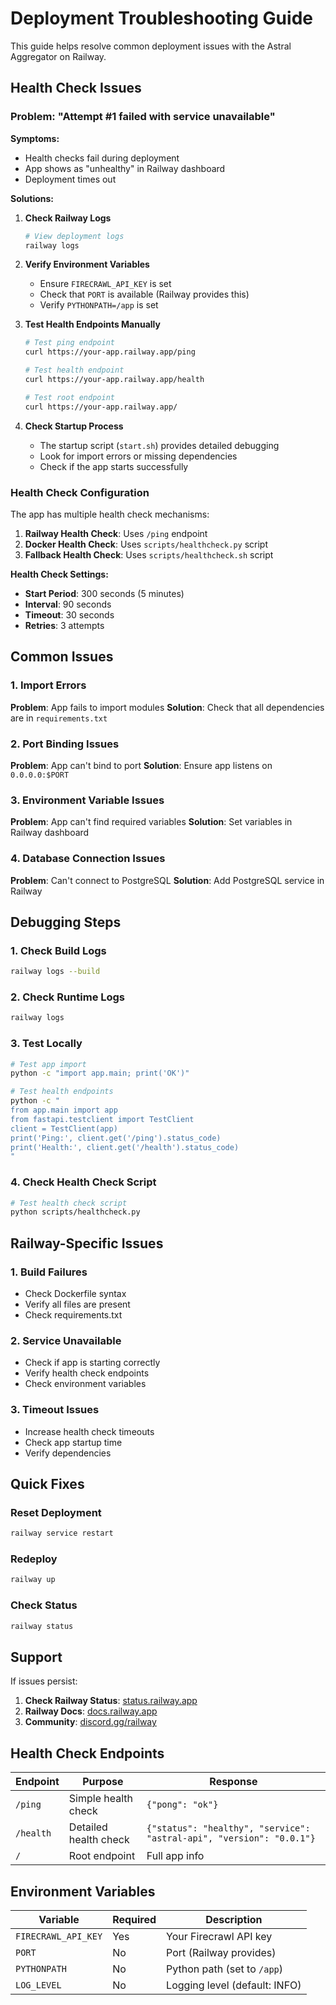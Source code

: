 # Deployment Troubleshooting Guide

This guide helps resolve common deployment issues with the Astral Aggregator on Railway.

## Health Check Issues

### Problem: "Attempt #1 failed with service unavailable"

**Symptoms:**
- Health checks fail during deployment
- App shows as "unhealthy" in Railway dashboard
- Deployment times out

**Solutions:**

1. **Check Railway Logs**
   ```bash
   # View deployment logs
   railway logs
   ```

2. **Verify Environment Variables**
   - Ensure `FIRECRAWL_API_KEY` is set
   - Check that `PORT` is available (Railway provides this)
   - Verify `PYTHONPATH=/app` is set

3. **Test Health Endpoints Manually**
   ```bash
   # Test ping endpoint
   curl https://your-app.railway.app/ping
   
   # Test health endpoint
   curl https://your-app.railway.app/health
   
   # Test root endpoint
   curl https://your-app.railway.app/
   ```

4. **Check Startup Process**
   - The startup script (`start.sh`) provides detailed debugging
   - Look for import errors or missing dependencies
   - Check if the app starts successfully

### Health Check Configuration

The app has multiple health check mechanisms:

1. **Railway Health Check**: Uses `/ping` endpoint
2. **Docker Health Check**: Uses `scripts/healthcheck.py` script
3. **Fallback Health Check**: Uses `scripts/healthcheck.sh` script

**Health Check Settings:**
- **Start Period**: 300 seconds (5 minutes)
- **Interval**: 90 seconds
- **Timeout**: 30 seconds
- **Retries**: 3 attempts

## Common Issues

### 1. Import Errors

**Problem**: App fails to import modules
**Solution**: Check that all dependencies are in `requirements.txt`

### 2. Port Binding Issues

**Problem**: App can't bind to port
**Solution**: Ensure app listens on `0.0.0.0:$PORT`

### 3. Environment Variable Issues

**Problem**: App can't find required variables
**Solution**: Set variables in Railway dashboard

### 4. Database Connection Issues

**Problem**: Can't connect to PostgreSQL
**Solution**: Add PostgreSQL service in Railway

## Debugging Steps

### 1. Check Build Logs
```bash
railway logs --build
```

### 2. Check Runtime Logs
```bash
railway logs
```

### 3. Test Locally
```bash
# Test app import
python -c "import app.main; print('OK')"

# Test health endpoints
python -c "
from app.main import app
from fastapi.testclient import TestClient
client = TestClient(app)
print('Ping:', client.get('/ping').status_code)
print('Health:', client.get('/health').status_code)
"
```

### 4. Check Health Check Script
```bash
# Test health check script
python scripts/healthcheck.py
```

## Railway-Specific Issues

### 1. Build Failures
- Check Dockerfile syntax
- Verify all files are present
- Check requirements.txt

### 2. Service Unavailable
- Check if app is starting correctly
- Verify health check endpoints
- Check environment variables

### 3. Timeout Issues
- Increase health check timeouts
- Check app startup time
- Verify dependencies

## Quick Fixes

### Reset Deployment
```bash
railway service restart
```

### Redeploy
```bash
railway up
```

### Check Status
```bash
railway status
```

## Support

If issues persist:

1. **Check Railway Status**: [status.railway.app](https://status.railway.app)
2. **Railway Docs**: [docs.railway.app](https://docs.railway.app)
3. **Community**: [discord.gg/railway](https://discord.gg/railway)

## Health Check Endpoints

| Endpoint | Purpose | Response |
|----------|---------|----------|
| `/ping` | Simple health check | `{"pong": "ok"}` |
| `/health` | Detailed health check | `{"status": "healthy", "service": "astral-api", "version": "0.0.1"}` |
| `/` | Root endpoint | Full app info |

## Environment Variables

| Variable | Required | Description |
|----------|----------|-------------|
| `FIRECRAWL_API_KEY` | Yes | Your Firecrawl API key |
| `PORT` | No | Port (Railway provides) |
| `PYTHONPATH` | No | Python path (set to `/app`) |
| `LOG_LEVEL` | No | Logging level (default: INFO) | 